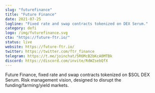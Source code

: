 ```yaml
---
slug: "futurefinance"
title: "Future Finance"
date: 2021-07-25
logline: "Fixed rate and swap contracts tokenized on DEX Serum."
category: defi
logo: /img/futurefinance.svg
cta: "https://future-ftr.io/"
status: live
website: https://future-ftr.io/
twitter: https://twitter.com/ftr_finance
telegram: https://t.me/joinchat/5R6McB2bKcA0MTBk
discord: https://discord.com/invite/RdWZsebQfX
---
```


Future Finance, fixed rate and swap contracts tokenized on $SOL DEX Serum. Risk management vision, designed to disrupt the funding/farming/yield markets.
